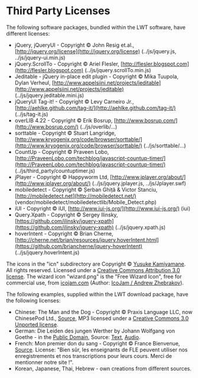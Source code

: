 # Third Party Licenses

The following software packages, bundled within the LWT software, have different licenses:
    
*   jQuery, jQueryUI - Copyright © John Resig et.al., [http://jquery.org/license](http://jquery.org/license) (../js/jquery.js, ../js/jquery-ui.min.js)
*   jQuery.ScrollTo - Copyright © Ariel Flesler, [http://flesler.blogspot.com](http://flesler.blogspot.com) (../js/jquery.scrollTo.min.js)
*   Jeditable - jQuery in-place edit plugin - Copyright © Mika Tuupola, Dylan Verheul, [http://www.appelsiini.net/projects/jeditable](http://www.appelsiini.net/projects/jeditable) (../js/jquery.jeditable.mini.js)
*   jQueryUI Tag-it! - Copyright © Levy Carneiro Jr., [http://aehlke.github.com/tag-it/](http://aehlke.github.com/tag-it/) (../js/tag-it.js)
*   оverLIB 4.22 - Copyright © Erik Bоsrup, [http://www.bosrup.com/](http://www.bosrup.com/) (../js/overlib/...)
*   sorttable - Copyright © Stuart Langridge, [http://www.kryogenix.org/code/browser/sorttable/](http://www.kryogenix.org/code/browser/sorttable/) (../js/sorttable/...)
*   CountUp - Copyright © Praveen Lobo, [http://PraveenLobo.com/techblog/javascript-countup-timer/](http://PraveenLobo.com/techblog/javascript-countup-timer/) (../js/third\_party/countuptimer.js)
*   jPlayer - Copyright © Happyworm Ltd, [http://www.jplayer.org/about/](http://www.jplayer.org/about/) (../js/jquery.jplayer.js, ../js/Jplayer.swf)
*   mobiledetect - Copyright © Șerban Ghiță & Victor Stanciu, [http://mobiledetect.net](http://mobiledetect.net/) (vendor/mobiledetect/mobiledetectlib/Mobile\_Detect.php)
*   iUI - Copyright © iUI, [http://www.iui-js.org/](http://www.iui-js.org/) (iui)
*   Query.Xpath - Copyright © Sergey Ilinsky, [https://github.com/ilinsky/jquery-xpath](https://github.com/ilinsky/jquery-xpath) (../js/jquery.xpath.js)
*   hoverIntent - Copyright © Brian Cherne, [http://cherne.net/brian/resources/jquery.hoverIntent.html](https://github.com/briancherne/jquery-hoverIntent) (../js/jquery.hoverIntent.js)
    
      
    
The icons in the "icn" subdirectory are Copyright © [Yusuke Kamiyamane](http://p.yusukekamiyamane.com/). All rights reserved. Licensed under a [Creative Commons Attribution 3.0 license](http://creativecommons.org/licenses/by/3.0/). The wizard icon "wizard.png" is the "Free Wizard Icon", free for commercial use, from [icojam.com](http://www.icojam.com/blog/?p=159) (Author: [IcoJam / Andrew Zhebrakov](http://www.icojam.com)).  
      
    
The following examples, supplied within the LWT download package, have the following licenses:
*   Chinese: The Man and the Dog - Copyright © Praxis Language LLC, now ChinesePod Ltd., [Source](http://chinesepod.com/lessons/the-man-and-the-dog), MP3 licensed under a [Creative Commons 3.0 Unported license](http://creativecommons.org/licenses/by/3.0/).
*   German: Die Leiden des jungen Werther by Johann Wolfgang von Goethe - in the [Public Domain](http://www.gutenberg.org/wiki/Gutenberg:The_Project_Gutenberg_License), Source: [Text](http://www.gutenberg.org/ebooks/2407), [Audio](http://www.gutenberg.org/ebooks/19794).
*   French: Mon premier don du sang - Copyright © France Bienvenue, [Source](http://francebienvenue1.wordpress.com/2011/06/18/generosite/). License: "Bien sûr, les enseignants de FLE peuvent utiliser nos enregistrements et nos transcriptions pour leurs cours. Merci de mentionner notre site !".
*   Korean, Japanese, Thai, Hebrew - own creations from different sources.